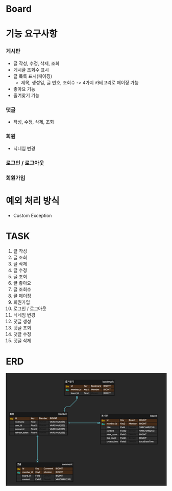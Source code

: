 # Board

# 기능 요구사항
### 게시판
- 글 작성, 수정, 삭제, 조회
- 게시글 조회수 표시
- 글 목록 표시(페이징)
  - 제목, 생성일, 글 번호, 조회수 -> 4가지 카테고리로 페이징 가능
- 좋아요 기능
- 즐겨찾기 기능
### 댓글
- 작성, 수정, 삭제, 조회
### 회원
- 닉네임 변경
### 로그인 / 로그아웃
### 회원가입

# 예외 처리 방식
- Custom Exception

# TASK
1. 글 작성
2. 글 조회 
3. 글 삭제 
4. 글 수정 
5. 글 조회 
6. 글 좋아요
7. 글 조회수
8. 글 페이징
9. 회원가입 
10. 로그인 / 로그아웃
11. 닉네임 변경
12. 댓글 생성
13. 댓글 조회
14. 댓글 수정
15. 댓글 삭제

# ERD
![img.png](img.png)